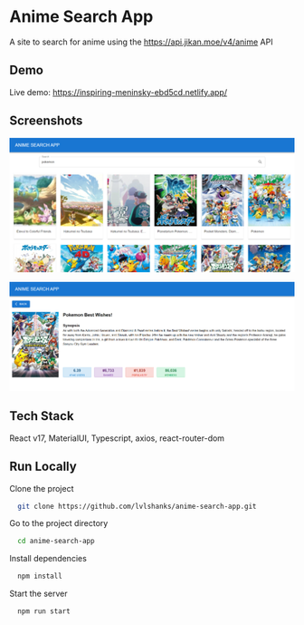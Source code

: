 
# Anime Search App

A site to search for anime using the https://api.jikan.moe/v4/anime API


## Demo

Live demo: https://inspiring-meninsky-ebd5cd.netlify.app/


## Screenshots

![Home Page Screenshot](https://github.com/lvlshanks/anime-search-app/blob/master/public/screenshots/home%20page.png)

![Anime Detail Page Screenshot](https://github.com/lvlshanks/anime-search-app/blob/master/public/screenshots/detail%20page.png)


## Tech Stack

React v17, MaterialUI, Typescript, axios, react-router-dom


## Run Locally

Clone the project

```bash
  git clone https://github.com/lvlshanks/anime-search-app.git
```

Go to the project directory

```bash
  cd anime-search-app
```

Install dependencies

```bash
  npm install
```

Start the server

```bash
  npm run start
```

